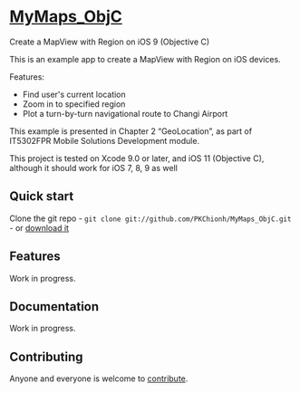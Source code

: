 # [MyMaps_ObjC](https://github.com/PKChionh/MyMaps_ObjC)
Create a MapView with Region on iOS 9 (Objective C)

This is an example app to create a MapView with Region on iOS devices.

Features:
- Find user's current location
- Zoom in to specified region
- Plot a turn-by-turn navigational route to Changi Airport

This example is presented in Chapter 2 “GeoLocation”, as part of IT5302FPR Mobile Solutions Development module. 

This project is tested on Xcode 9.0 or later, and iOS 11 (Objective C), although it should work for iOS 7, 8, 9 as well 

## Quick start

Clone the git repo - `git clone git://github.com/PKChionh/MyMaps_ObjC.git` -
or [download it](https://github.com/PKChionh/MyMaps_ObjC/zipball/master)

## Features

Work in progress.

## Documentation

Work in progress.


## Contributing

Anyone and everyone is welcome to [contribute](/PKChionh/MyMaps_ObjC/blob/master/doc/contribute.md).
